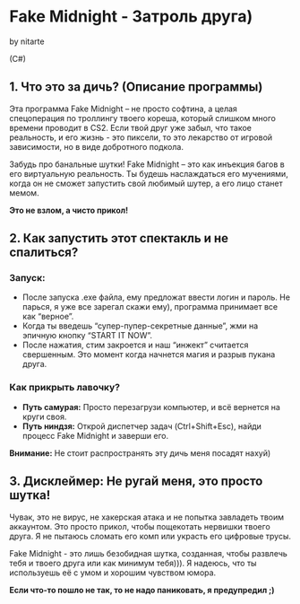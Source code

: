 # Fake Midnight - Затроль друга)
by nitarte

(C#)

## 1. Что это за дичь? (Описание программы)

Эта программа Fake Midnight – не просто софтина, а целая спецоперация по троллингу твоего кореша, который слишком много времени проводит в CS2. Если твой друг уже забыл, что такое реальность, и его жизнь - это пиксели, то это лекарство от игровой зависимости, но в виде добротного подкола.

Забудь про банальные шутки! Fake Midnight – это как инъекция багов в его виртуальную реальность. Ты будешь наслаждаться его мучениями, когда он не сможет запустить свой любимый шутер, а его лицо станет мемом.

**Это не взлом, а чисто прикол!**

## 2. Как запустить этот спектакль и не спалиться?

### Запуск:

*   После запуска .exe файла, ему предложат ввести логин и пароль. Не парься, я уже все зарегал скажи ему), программа принимает все как “верное”.
*   Когда ты введешь “супер-пупер-секретные данные”, жми на эпичную кнопку “START IT NOW”.
*   После нажатия, стим закроется и наш “инжект” считается свершенным. Это момент когда начнется магия и разрыв пукана друга.

### Как прикрыть лавочку?

*   **Путь самурая:** Просто перезагрузи компьютер, и всё вернется на круги своя.
*   **Путь ниндзя:** Открой диспетчер задач (Ctrl+Shift+Esc), найди процесс Fake Midnight и заверши его.

**Внимание:** Не стоит распространять эту дичь меня посадят нахуй)

## 3. Дисклеймер: Не ругай меня, это просто шутка!

Чувак, это не вирус, не хакерская атака и не попытка завладеть твоим аккаунтом. Это просто прикол, чтобы пощекотать нервишки твоего друга. Я не пытаюсь сломать его комп или украсть его цифровые трусы.

Fake Midnight - это лишь безобидная шутка, созданная, чтобы развлечь тебя и твоего друга или как минимум тебя))). Я надеюсь, что ты используешь её с умом и хорошим чувством юмора.

**Если что-то пошло не так, то не надо паниковать, я предупредил ;)**
